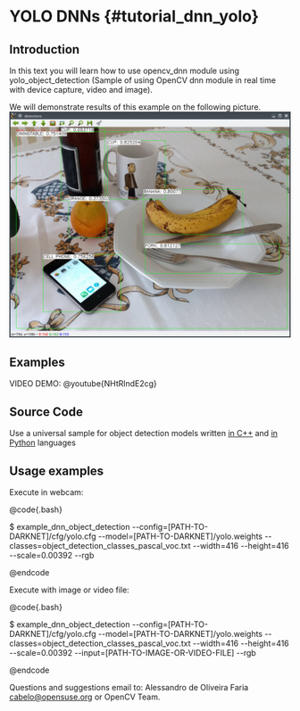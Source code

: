 YOLO DNNs  {#tutorial_dnn_yolo}
===============================

Introduction
------------

In this text you will learn how to use opencv_dnn module using yolo_object_detection (Sample of using OpenCV dnn module in real time with device capture, video and image).

We will demonstrate results of this example on the following picture.
![Picture example](images/yolo.jpg)

Examples
--------

VIDEO DEMO:
@youtube{NHtRlndE2cg}

Source Code
-----------

Use a universal sample for object detection models written
[in C++](https://github.com/opencv/opencv/blob/3.4/samples/dnn/object_detection.cpp) and
[in Python](https://github.com/opencv/opencv/blob/3.4/samples/dnn/object_detection.py) languages

Usage examples
--------------

Execute in webcam:

@code{.bash}

$ example_dnn_object_detection --config=[PATH-TO-DARKNET]/cfg/yolo.cfg --model=[PATH-TO-DARKNET]/yolo.weights --classes=object_detection_classes_pascal_voc.txt --width=416 --height=416 --scale=0.00392 --rgb

@endcode

Execute with image or video file:

@code{.bash}

$ example_dnn_object_detection --config=[PATH-TO-DARKNET]/cfg/yolo.cfg --model=[PATH-TO-DARKNET]/yolo.weights --classes=object_detection_classes_pascal_voc.txt --width=416 --height=416 --scale=0.00392 --input=[PATH-TO-IMAGE-OR-VIDEO-FILE] --rgb

@endcode

Questions and suggestions email to: Alessandro de Oliveira Faria cabelo@opensuse.org or OpenCV Team.

